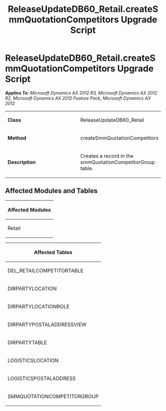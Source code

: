 ﻿---
title: ReleaseUpdateDB60_Retail.createSmmQuotationCompetitors Upgrade Script
TOCTitle: ReleaseUpdateDB60_Retail.createSmmQuotationCompetitors Upgrade Script
ms:assetid: e49d8d7b-0b9d-987a-a979-b2cdd04195ce
ms:mtpsurl: https://msdn.microsoft.com/en-us/library/JJ719764(v=AX.60)
ms:contentKeyID: 49711838
ms.date: 05/18/2015
mtps_version: v=AX.60
---

# ReleaseUpdateDB60\_Retail.createSmmQuotationCompetitors Upgrade Script 


_**Applies To:** Microsoft Dynamics AX 2012 R3, Microsoft Dynamics AX 2012 R2, Microsoft Dynamics AX 2012 Feature Pack, Microsoft Dynamics AX 2012_

<table>
<colgroup>
<col style="width: 50%" />
<col style="width: 50%" />
</colgroup>
<tbody>
<tr class="odd">
<td><p><strong>Class</strong></p></td>
<td><p>ReleaseUpdateDB60_Retail</p></td>
</tr>
<tr class="even">
<td><p><strong>Method</strong></p></td>
<td><p>createSmmQuotationCompetitors</p></td>
</tr>
<tr class="odd">
<td><p><strong>Description</strong></p></td>
<td><p>Creates a record in the smmQuotationCompetitorGroup table.</p></td>
</tr>
</tbody>
</table>


## Affected Modules and Tables

<table>
<colgroup>
<col style="width: 100%" />
</colgroup>
<thead>
<tr class="header">
<th><p>Affected Modules</p></th>
</tr>
</thead>
<tbody>
<tr class="odd">
<td><p>Retail</p></td>
</tr>
</tbody>
</table>


<table>
<colgroup>
<col style="width: 100%" />
</colgroup>
<thead>
<tr class="header">
<th><p>Affected Tables</p></th>
</tr>
</thead>
<tbody>
<tr class="odd">
<td><p>DEL_RETAILCOMPETITORTABLE</p></td>
</tr>
<tr class="even">
<td><p>DIRPARTYLOCATION</p></td>
</tr>
<tr class="odd">
<td><p>DIRPARTYLOCATIONROLE</p></td>
</tr>
<tr class="even">
<td><p>DIRPARTYPOSTALADDRESSVIEW</p></td>
</tr>
<tr class="odd">
<td><p>DIRPARTYTABLE</p></td>
</tr>
<tr class="even">
<td><p>LOGISTICSLOCATION</p></td>
</tr>
<tr class="odd">
<td><p>LOGISTICSPOSTALADDRESS</p></td>
</tr>
<tr class="even">
<td><p>SMMQUOTATIONCOMPETITORGROUP</p></td>
</tr>
</tbody>
</table>

  


